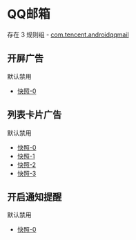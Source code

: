 # QQ邮箱

存在 3 规则组 - [com.tencent.androidqqmail](/src/apps/com.tencent.androidqqmail.ts)

## 开屏广告

默认禁用

- [快照-0](https://i.gkd.li/i/12775855)

## 列表卡片广告

默认禁用

- [快照-0](https://i.gkd.li/i/12842757)
- [快照-1](https://i.gkd.li/i/12842775)
- [快照-2](https://i.gkd.li/i/12775857)
- [快照-3](https://i.gkd.li/i/12775862)

## 开启通知提醒

默认禁用

- [快照-0](https://i.gkd.li/i/13043069)
